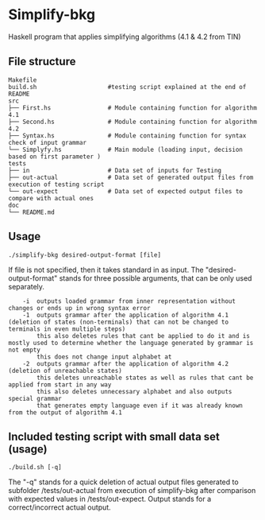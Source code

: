 # Simplify-bkg

Haskell program that applies simplifying algorithms (4.1 & 4.2 from TIN)

## File structure
```
Makefile
build.sh                    #testing script explained at the end of README
src
├── First.hs                # Module containing function for algorithm 4.1
├── Second.hs               # Module containing function for algorithm 4.2
├── Syntax.hs               # Module containing function for syntax check of input grammar
└── Simplyfy.hs             # Main module (loading input, decision based on first parameter )
tests
├── in                      # Data set of inputs for Testing
├── out-actual              # Data set of generated output files from execution of testing script
└── out-expect              # Data set of expected output files to compare with actual ones
doc
└── README.md

```

## Usage
```
./simplify-bkg desired-output-format [file]
```
If file is not specified, then it takes standard in as input.
The "desired-output-format" stands for three possible arguments, that can be only used separately.
```
    -i  outputs loaded grammar from inner representation without changes or ends up in wrong syntax error
    -1  outputs grammar after the application of algorithm 4.1 (deletion of states (non-terminals) that can not be changed to terminals in even multiple steps)
        this also deletes rules that cant be applied to do it and is mostly used to determine whether the language generated by grammar is not empty
        this does not change input alphabet at
    -2  outputs grammar after the application of algorithm 4.2 (deletion of unreachable states)
        this deletes unreachable states as well as rules that cant be applied from start in any way
        this also deletes unnecessary alphabet and also outputs special grammar
        that generates empty language even if it was already known from the output of algorithm 4.1
```

## Included testing script with small data set (usage)
```
./build.sh [-q]
```
The "-q" stands for a quick deletion of actual output files generated to subfolder /tests/out-actual from execution of simplify-bkg after comparison with expected values in /tests/out-expect.
Output stands for a correct/incorrect actual output.
